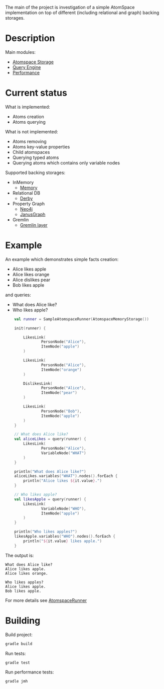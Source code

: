 The main of the project is investigation of a simple AtomSpace implementation on top of different (including relational
and graph) backing storages.

# Description

Main modules:
* [Atomspace Storage](src/main/java/atomspace/storage)
* [Query Engine](src/main/java/atomspace/query)
* [Performance](src/main/java/atomspace/performance)

# Current status

What is implemented:
* Atoms creation
* Atoms querying

What is not implemented:
* Atoms removing
* Atoms key-value properties
* Child atomspaces
* Querying typed atoms
* Querying atoms which contains only variable nodes

Supported backing storages:
* InMemory
  * [Memory](src/main/java/atomspace/storage/memory)
* Relational DB
  * [Derby](src/main/java/atomspace/storage/relationaldb)
* Property Graph
  * [Neo4j](src/main/java/atomspace/storage/neo4j)
  * [JanusGraph](src/main/java/atomspace/storage/janusgraph)
* Gremlin
  * [Gremlin layer](src/main/java/atomspace/storage/layer/gremlin)

# Example

An example which demonstrates simple facts creation:
* Alice likes apple
* Alice likes orange
* Alice dislikes pear
* Bob likes apple

and queries:
* What does Alice like?
* Who likes apple?

```kotlin
    val runner = SampleAtomspaceRunner(AtomspaceMemoryStorage())

    init(runner) {

        LikesLink(
                PersonNode("Alice"),
                ItemNode("apple")
        )

        LikesLink(
                PersonNode("Alice"),
                ItemNode("orange")
        )

        DislikesLink(
                PersonNode("Alice"),
                ItemNode("pear")
        )

        LikesLink(
                PersonNode("Bob"),
                ItemNode("apple")
        )
    }

    // What does Alice like?
    val aliceLikes = query(runner) {
        LikesLink(
                PersonNode("Alice"),
                VariableNode("WHAT")
        )
    }

    println("What does Alice like?")
    aliceLikes.variables("WHAT").nodes().forEach {
        println("Alice likes ${it.value}.")
    }

    // Who likes apple?
    val likesApple = query(runner) {
        LikesLink(
                VariableNode("WHO"),
                ItemNode("apple")
        )
    }

    println("Who likes apples?")
    likesApple.variables("WHO").nodes().forEach {
        println("${it.value} likes apple.")
    }
```
The output is:
```text
What does Alice like?
Alice likes apple.
Alice likes orange.

Who likes apples?
Alice likes apple.
Bob likes apple.
```

For more details see [AtomspaceRunner](src/main/kotlin/atomspace/runner)

# Building

Build project:
```bash
gradle build
```

Run tests:
```bash
gradle test
```
Run performance tests:
```bash
gradle jmh
```
